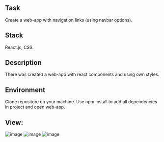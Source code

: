 ## Task
Create a web-app with navigation links (using navbar options).

## Stack
React.js, CSS.

## Description
There was created a web-app with react components and using own styles.

## Environment
Clone repositore on your machine. Use npm install to add all dependencies in project and open web-app. 

## View:
![image](https://user-images.githubusercontent.com/46706194/147132990-96d28d96-f439-4f1e-ac47-ed123a21b253.png)
![image](https://user-images.githubusercontent.com/46706194/147133034-b4e4ea94-5297-4cc2-93c6-9ca0eb3bed7b.png)
![image](https://user-images.githubusercontent.com/46706194/147133091-01711824-da66-4d6b-aed0-68aad67af79c.png)
